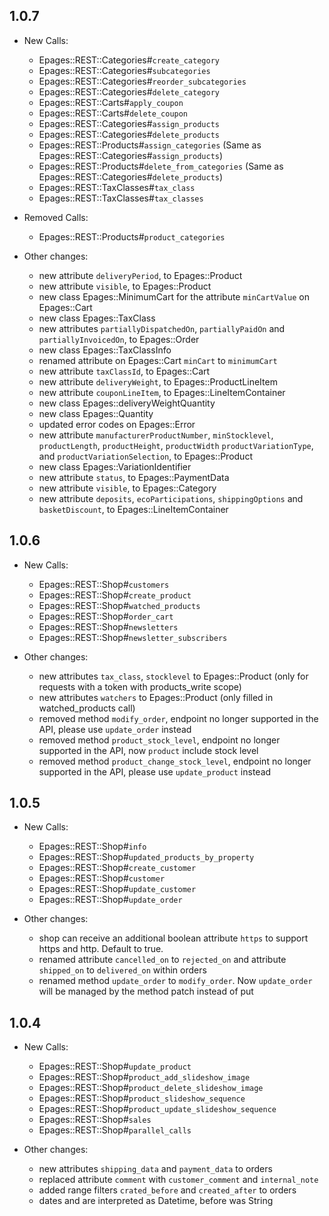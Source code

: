 ## 1.0.7
  * New Calls:

    * Epages::REST::Categories#`create_category`
    * Epages::REST::Categories#`subcategories`
    * Epages::REST::Categories#`reorder_subcategories`
    * Epages::REST::Categories#`delete_category`
    * Epages::REST::Carts#`apply_coupon`
    * Epages::REST::Carts#`delete_coupon`
    * Epages::REST::Categories#`assign_products`
    * Epages::REST::Categories#`delete_products`
    * Epages::REST::Products#`assign_categories` (Same as Epages::REST::Categories#`assign_products`)
    * Epages::REST::Products#`delete_from_categories` (Same as Epages::REST::Categories#`delete_products`)
    * Epages::REST::TaxClasses#`tax_class`
    * Epages::REST::TaxClasses#`tax_classes`

  * Removed Calls:

    * Epages::REST::Products#`product_categories`

  * Other changes:

    * new attribute `deliveryPeriod`, to Epages::Product
    * new attribute `visible`, to Epages::Product
    * new class Epages::MinimumCart for the attribute `minCartValue` on Epages::Cart
    * new class Epages::TaxClass
    * new attributes `partiallyDispatchedOn`, `partiallyPaidOn` and `partiallyInvoicedOn`, to Epages::Order
    * new class Epages::TaxClassInfo
    * renamed attribute on Epages::Cart `minCart` to `minimumCart`
    * new attribute `taxClassId`, to Epages::Cart
    * new attribute `deliveryWeight`, to Epages::ProductLineItem
    * new attribute `couponLineItem`, to Epages::LineItemContainer
    * new class Epages::deliveryWeightQuantity
    * new class Epages::Quantity
    * updated error codes on Epages::Error
    * new attribute `manufacturerProductNumber`, `minStocklevel`, `productLength`,
      `productHeight`, `productWidth` `productVariationType`, and `productVariationSelection`, to Epages::Product
    * new class Epages::VariationIdentifier
    * new attribute `status`, to Epages::PaymentData
    * new attribute `visible`, to Epages::Category
    * new attribute `deposits`, `ecoParticipations`, `shippingOptions` and `basketDiscount`, to Epages::LineItemContainer


## 1.0.6

 * New Calls:

    * Epages::REST::Shop#`customers`
    * Epages::REST::Shop#`create_product`
    * Epages::REST::Shop#`watched_products`
    * Epages::REST::Shop#`order_cart`
    * Epages::REST::Shop#`newsletters`
    * Epages::REST::Shop#`newsletter_subscribers`

 * Other changes:

    * new attributes `tax_class`, `stocklevel` to Epages::Product (only for requests with a token with products_write scope)
    * new attributes `watchers` to Epages::Product (only filled in watched_products call)
    * removed method `modify_order`, endpoint no longer supported in the API, please use `update_order` instead
    * removed method `product_stock_level`, endpoint no longer supported in the API, now `product` include stock level
    * removed method `product_change_stock_level`, endpoint no longer supported in the API, please use `update_product` instead

## 1.0.5

 * New Calls:

    * Epages::REST::Shop#`info`
    * Epages::REST::Shop#`updated_products_by_property`
    * Epages::REST::Shop#`create_customer`
    * Epages::REST::Shop#`customer`
    * Epages::REST::Shop#`update_customer`
    * Epages::REST::Shop#`update_order`

 * Other changes:

    * shop can receive an additional boolean attribute `https` to support https and http. Default to true.  
    * renamed attribute `cancelled_on` to `rejected_on` and attribute `shipped_on` to `delivered_on` within orders
    * renamed method `update_order` to `modify_order`. Now `update_order` will be managed by the method patch instead of put

## 1.0.4

 * New Calls:

    * Epages::REST::Shop#`update_product`
    * Epages::REST::Shop#`product_add_slideshow_image`
    * Epages::REST::Shop#`product_delete_slideshow_image`
    * Epages::REST::Shop#`product_slideshow_sequence`
    * Epages::REST::Shop#`product_update_slideshow_sequence`
    * Epages::REST::Shop#`sales`
    * Epages::REST::Shop#`parallel_calls`

 * Other changes:

    * new attributes `shipping_data` and `payment_data` to orders
    * replaced attribute `comment` with `customer_comment` and `internal_note`
    * added range filters `crated_before` and `created_after` to orders
    * dates and are interpreted as Datetime, before was String

